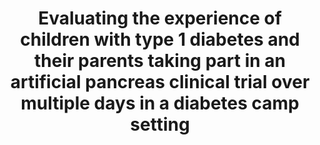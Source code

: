 ---
title: "Evaluating the experience of children with type 1 diabetes and their parents taking part in an artificial pancreas clinical trial over multiple days in a diabetes camp setting"
authors: "A. Troncone, R. Bonfanti, D. Iafusco, I. Rabbone, A. Sabbion, R. Schiaffini, A. Galderisi, M. Marigliano, N. Rapini, A. Rigamonti, D. Tinti, V. Vallone, A. Zanfardino, F. Boscari, S. Del Favero, S. Galasso, G. Lanzola, M. Messori, F. Di Palma, R. Visentin, R. Calore, Y. Leal, L. Magni, E. Losiouk, D. Chernavvsky, S. Quaglini, C. Cobelli, D. Bruttomesso"
venue: "Diabetes Care"
type: "journal"
year: 2016
volume: "39(12)"
pages: "2158-2164"
paperurl: "https://care.diabetesjournals.org/content/diacare/39/12/2158.full-text.pdf"
--- 